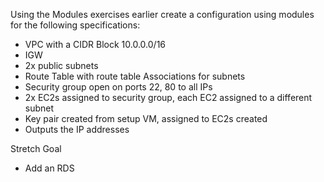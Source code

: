 Using the Modules exercises earlier create a configuration using modules for the following specifications:

- VPC with a CIDR Block 10.0.0.0/16
- IGW 
- 2x public subnets
- Route Table with route table Associations for subnets
- Security group open on ports 22, 80 to all IPs
- 2x EC2s assigned to security group, each EC2 assigned to a different subnet
- Key pair created from setup VM, assigned to EC2s created
- Outputs the IP addresses

Stretch Goal 
- Add an RDS
